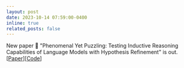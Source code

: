 ```yaml
---
layout: post
date: 2023-10-14 07:59:00-0400
inline: true
related_posts: false
---
```


New paper :mega: "Phenomenal Yet Puzzling: Testing Inductive Reasoning Capabilities of Language Models with Hypothesis Refinement" is out. [[Paper](https://arxiv.org/abs/2310.08559)][[Code](https://github.com/linlu-qiu/lm-inductive-reasoning)] 